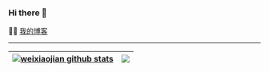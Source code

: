 ### Hi there 👋

:man_technologist:  [我的博客](http://blog.imwj.club/)

---------------------------------------------------------------------------------------------------------------------------------------------------------------------------------

| <a href="https://github.com/weixiaojian"><img align="center" src="https://github-readme-stats.vercel.app/api?username=weixiaojian&show_icons=true&include_all_commits=true&hide_border=true" alt="weixiaojian github stats" /></a> | <a href="https://github.com/weixiaojian"><img align="center" src="https://github-readme-stats.vercel.app/api/top-langs/?username=weixiaojian&layout=compact&hide_border=true" /></a> |
| ------------- | ------------- |

